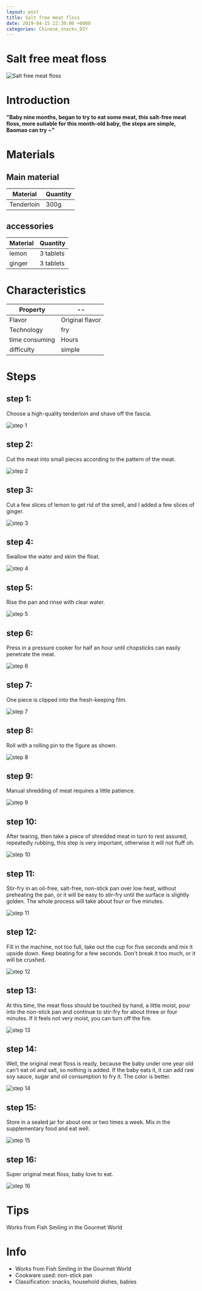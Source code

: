 ```yaml
---
layout: post
title: Salt free meat floss
date: 2019-04-15 22:30:00 +0800
categories: Chinese_snacks_DIY
---
```


# Salt free meat floss

![Salt free meat floss]({{site.baseurl}}/img/406729/406729.jpg)

# Introduction

**"Baby nine months, began to try to eat some meat, this salt-free meat floss, more suitable for this month-old baby, the steps are simple, Baomao can try ~"**

# Materials


## Main material

Material|Quantity
--|--
Tenderloin|300g

## accessories

Material|Quantity
--|--
lemon|3 tablets
ginger|3 tablets

# Characteristics

Property|--
--|--
Flavor|Original flavor
Technology|fry
time consuming|Hours
difficulty|simple

# Steps

## step 1:

Choose a high-quality tenderloin and shave off the fascia.

![step 1]({{site.baseurl}}/img/406729/1.jpg)

## step 2:

Cut the meat into small pieces according to the pattern of the meat.

![step 2]({{site.baseurl}}/img/406729/2.jpg)

## step 3:

Cut a few slices of lemon to get rid of the smell, and I added a few slices of ginger.

![step 3]({{site.baseurl}}/img/406729/3.jpg)

## step 4:

Swallow the water and skim the float.

![step 4]({{site.baseurl}}/img/406729/4.jpg)

## step 5:

Rise the pan and rinse with clear water.

![step 5]({{site.baseurl}}/img/406729/5.jpg)

## step 6:

Press in a pressure cooker for half an hour until chopsticks can easily penetrate the meat.

![step 6]({{site.baseurl}}/img/406729/6.jpg)

## step 7:

One piece is clipped into the fresh-keeping film.

![step 7]({{site.baseurl}}/img/406729/7.jpg)

## step 8:

Roll with a rolling pin to the figure as shown.

![step 8]({{site.baseurl}}/img/406729/8.jpg)

## step 9:

Manual shredding of meat requires a little patience.

![step 9]({{site.baseurl}}/img/406729/9.jpg)

## step 10:

After tearing, then take a piece of shredded meat in turn to rest assured, repeatedly rubbing, this step is very important, otherwise it will not fluff oh.

![step 10]({{site.baseurl}}/img/406729/10.jpg)

## step 11:

Stir-fry in an oil-free, salt-free, non-stick pan over low heat, without preheating the pan, or it will be easy to stir-fry until the surface is slightly golden. The whole process will take about four or five minutes.

![step 11]({{site.baseurl}}/img/406729/11.jpg)

## step 12:

Fill in the machine, not too full, take out the cup for five seconds and mix it upside down. Keep beating for a few seconds. Don't break it too much, or it will be crushed.

![step 12]({{site.baseurl}}/img/406729/12.jpg)

## step 13:

At this time, the meat floss should be touched by hand, a little moist, pour into the non-stick pan and continue to stir-fry for about three or four minutes. If it feels not very moist, you can turn off the fire.

![step 13]({{site.baseurl}}/img/406729/13.jpg)

## step 14:

Well, the original meat floss is ready, because the baby under one year old can't eat oil and salt, so nothing is added. If the baby eats it, it can add raw soy sauce, sugar and oil consumption to fry it. The color is better.

![step 14]({{site.baseurl}}/img/406729/14.jpg)

## step 15:

Store in a sealed jar for about one or two times a week. Mix in the supplementary food and eat well.

![step 15]({{site.baseurl}}/img/406729/15.jpg)

## step 16:

Super original meat floss, baby love to eat.

![step 16]({{site.baseurl}}/img/406729/16.jpg)

# Tips

Works from Fish Smiling in the Gourmet World

# Info

- Works from Fish Smiling in the Gourmet World
- Cookware used: non-stick pan
- Classification: snacks, household dishes, babies